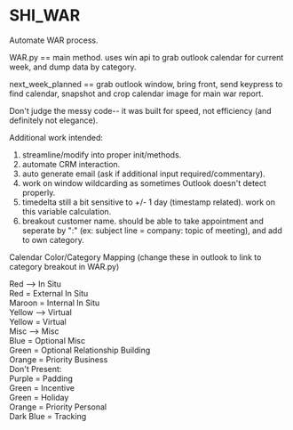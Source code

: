 # SHI_WAR
Automate WAR process.

WAR.py == main method. uses win api to grab outlook calendar for current week, and dump data by category.

next_week_planned == grab outlook window, bring front, send keypress to find calendar, snapshot and crop calendar image for main war report.

Don't judge the messy code-- it was built for speed, not efficiency (and definitely not elegance).

Additional work intended:
1. streamline/modify into proper init/methods.
2. automate CRM interaction.
3. auto generate email (ask if additional input required/commentary).
4. work on window wildcarding as sometimes Outlook doesn't detect properly.
5. timedelta still a bit sensitive to +/- 1 day (timestamp related). work on this variable calculation.
6. breakout customer name. should be able to take appointment and seperate by ":" (ex: subject line = company: topic of meeting), and add to own category.

Calendar Color/Category Mapping (change these in outlook to link to category breakout in WAR.py)

Red --> In Situ  
    Red = External In Situ  
    Maroon = Internal In Situ  
Yellow --> Virtual  
    Yellow = Virtual  
Misc --> Misc  
    Blue = Optional Misc  
    Green = Optional Relationship Building  
    Orange = Priority Business  
Don't Present:  
    Purple = Padding  
    Green = Incentive  
    Green = Holiday  
    Orange = Priority Personal  
    Dark Blue = Tracking  
  

